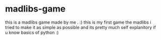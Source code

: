 # madlibs-game
this is a madlibs game made by me . :)
this is my first game the madlibs i tried to make it as simple as possible and its pretty much self explanitory if u know basics of python :)
